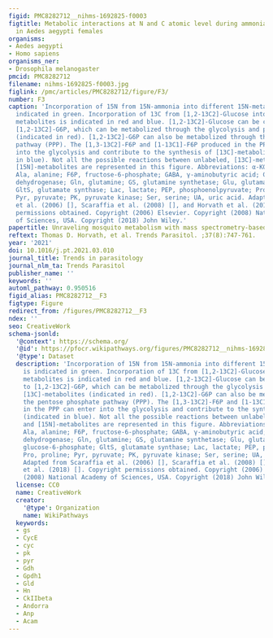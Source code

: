 ```yaml
---
figid: PMC8282712__nihms-1692825-f0003
figtitle: Metabolic interactions at N and C atomic level during ammonia detoxification
  in Aedes aegypti females
organisms:
- Aedes aegypti
- Homo sapiens
organisms_ner:
- Drosophila melanogaster
pmcid: PMC8282712
filename: nihms-1692825-f0003.jpg
figlink: /pmc/articles/PMC8282712/figure/F3/
number: F3
caption: 'Incorporation of 15N from 15N-ammonia into different 15N-metabolites is
  indicated in green. Incorporation of 13C from [1,2-13C2]-Glucose into different
  metabolites is indicated in red and blue. [1,2-13C2]-Glucose can be converted to
  [1,2-13C2]-G6P, which can be metabolized through the glycolysis and produce [13C]-metabolites
  (indicated in red). [1,2-13C2]-G6P can also be metabolized through the pentose phosphate
  pathway (PPP). The [1,3-13C2]-F6P and [1-13C1]-F6P produced in the PPP can enter
  into the glycolysis and contribute to the synthesis of [13C]-metabolites (indicated
  in blue). Not all the possible reactions between unlabeled, [13C]-metabolites, and
  [15N]-metabolites are represented in this figure. Abbreviations: α-KG, α-ketoglutarate;
  Ala, alanine; F6P, fructose-6-phosphate; GABA, γ-aminobutyric acid; GDH, glutamate
  dehydrogenase; Gln, glutamine; GS, glutamine synthetase; Glu, glutamate; G6P, glucose-6-phosphate;
  GltS, glutamate synthase; Lac, lactate; PEP, phosphoenolpyruvate; Pro, proline;
  Pyr, pyruvate; PK, pyruvate kinase; Ser, serine; UA, uric acid. Adapted from Scaraffia
  et al. (2006) [], Scaraffia et al. (2008) [], and Horvath et al. (2018) []. Copyright
  permissions obtained. Copyright (2006) Elsevier. Copyright (2008) National Academy
  of Sciences, USA. Copyright (2018) John Wiley.'
papertitle: Unraveling mosquito metabolism with mass spectrometry-based metabolomics.
reftext: Thomas D. Horvath, et al. Trends Parasitol. ;37(8):747-761.
year: '2021'
doi: 10.1016/j.pt.2021.03.010
journal_title: Trends in parasitology
journal_nlm_ta: Trends Parasitol
publisher_name: ''
keywords: ''
automl_pathway: 0.950516
figid_alias: PMC8282712__F3
figtype: Figure
redirect_from: /figures/PMC8282712__F3
ndex: ''
seo: CreativeWork
schema-jsonld:
  '@context': https://schema.org/
  '@id': https://pfocr.wikipathways.org/figures/PMC8282712__nihms-1692825-f0003.html
  '@type': Dataset
  description: 'Incorporation of 15N from 15N-ammonia into different 15N-metabolites
    is indicated in green. Incorporation of 13C from [1,2-13C2]-Glucose into different
    metabolites is indicated in red and blue. [1,2-13C2]-Glucose can be converted
    to [1,2-13C2]-G6P, which can be metabolized through the glycolysis and produce
    [13C]-metabolites (indicated in red). [1,2-13C2]-G6P can also be metabolized through
    the pentose phosphate pathway (PPP). The [1,3-13C2]-F6P and [1-13C1]-F6P produced
    in the PPP can enter into the glycolysis and contribute to the synthesis of [13C]-metabolites
    (indicated in blue). Not all the possible reactions between unlabeled, [13C]-metabolites,
    and [15N]-metabolites are represented in this figure. Abbreviations: α-KG, α-ketoglutarate;
    Ala, alanine; F6P, fructose-6-phosphate; GABA, γ-aminobutyric acid; GDH, glutamate
    dehydrogenase; Gln, glutamine; GS, glutamine synthetase; Glu, glutamate; G6P,
    glucose-6-phosphate; GltS, glutamate synthase; Lac, lactate; PEP, phosphoenolpyruvate;
    Pro, proline; Pyr, pyruvate; PK, pyruvate kinase; Ser, serine; UA, uric acid.
    Adapted from Scaraffia et al. (2006) [], Scaraffia et al. (2008) [], and Horvath
    et al. (2018) []. Copyright permissions obtained. Copyright (2006) Elsevier. Copyright
    (2008) National Academy of Sciences, USA. Copyright (2018) John Wiley.'
  license: CC0
  name: CreativeWork
  creator:
    '@type': Organization
    name: WikiPathways
  keywords:
  - gs
  - CycE
  - cyc
  - pk
  - pyr
  - Gdh
  - Gpdh1
  - Gld
  - Hn
  - CkIIbeta
  - Andorra
  - Anp
  - Acam
---
```

